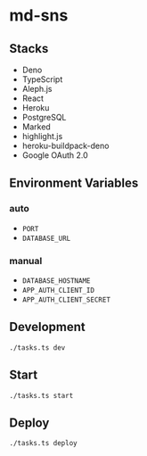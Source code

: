 # md-sns

## Stacks
* Deno
* TypeScript
* Aleph.js
* React
* Heroku
* PostgreSQL
* Marked
* highlight.js
* heroku-buildpack-deno
* Google OAuth 2.0

## Environment Variables
### auto
* `PORT`
* `DATABASE_URL`
### manual
* `DATABASE_HOSTNAME`
* `APP_AUTH_CLIENT_ID`
* `APP_AUTH_CLIENT_SECRET`

## Development
```
./tasks.ts dev
```

## Start
```
./tasks.ts start
```

## Deploy
```
./tasks.ts deploy
```

